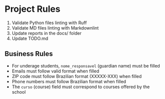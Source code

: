 # Project Rules

1. Validate Python files linting with Ruff
2. Validate MD files linting with Markdownlint
3. Update reports in the docs/ folder
4. Update TODO.md

## Business Rules

- For underage students, `nome_responsavel` (guardian name) must be filled
- Emails must follow valid format when filled
- ZIP code must follow Brazilian format (XXXXX-XXX) when filled
- Phone numbers must follow Brazilian format when filled
- The `curso` (course) field must correspond to courses offered by the school
